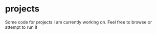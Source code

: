 projects
========

Some code for projects I am currently working on. Feel free to browse or attempt to run it